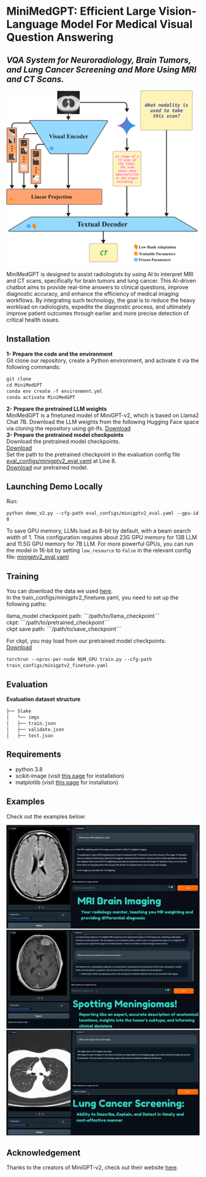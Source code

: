 <h1 class="code-line" data-line-start=0 data-line-end=1><a id="MiniMedGPT_0"></a>MiniMedGPT: Efficient Large Vision-Language Model For Medical Visual Question Answering</h1>
<h2 class="code-line" data-line-start=1 data-line-end=2><a id="_VQA_System_for_Neuroradiology_Brain_Tumors_and_Lung_Cancer_Screening_Using_MRI_and_CT_Scans__1"></a><em>VQA System for Neuroradiology, Brain Tumors, and Lung Cancer Screening and More Using MRI and CT Scans.</em></h2>
<img src="https://github.com/SabbaghCodes/MiniMedGPT/blob/master/figures/SmallFramework.png?raw=true" alt="Example 1">
<p class="has-line-data" data-line-start="2" data-line-end="3">MiniMedGPT is designed to assist radiologists by using AI to interpret MRI and CT scans, specifically for brain tumors and lung cancer. This AI-driven chatbot aims to provide real-time answers to clinical questions, improve diagnostic accuracy, and enhance the efficiency of medical imaging workflows. By integrating such technology, the goal is to reduce the heavy workload on radiologists, expedite the diagnostic process, and ultimately improve patient outcomes through earlier and more precise detection of critical health issues.</p>


<h2 class="code-line" data-line-start=5 data-line-end=6><a id="Installation_5"></a>Installation</h2>
<p class="has-line-data" data-line-start="6" data-line-end="8"><strong>1- Prepare the code and the environment</strong><br>
Git clone our repository, create a Python environment, and activate it via the following commands:</p>
<pre><code class="has-line-data" data-line-start="9" data-line-end="14" class="language-sh">git clone 
cd MiniMedGPT
conda env create -f environment.yml
conda activate MiniMedGPT
</code></pre>
<p class="has-line-data" data-line-start="14" data-line-end="21"><strong>2- Prepare the pretrained LLM weights</strong><br>
MiniMedGPT is a finetuned model of MiniGPT-v2, which is based on Llama2 Chat 7B. Download the LLM weights from the following Hugging Face space via cloning the repository using git-lfs. <a href="https://huggingface.co/meta-llama/Llama-2-7b-chat-hf/tree/main">Download</a><br>
<strong>3- Prepare the pretrained model checkpoints</strong><br>
Download the pretrained model checkpoints.<br>
<a href="https://drive.google.com/file/d/1-uwRLa3xrD2h15UbdS8-gznx8UDH2zNY/view?usp=sharing">Download</a><br>
Set the path to the pretrained checkpoint in the evaluation config file <a href="https://github.com/SabbaghCodes/MiniMedGPT/blob/main/eval_configs/minigptv2_eval.yaml">eval_configs/minigptv2_eval.yaml</a> at Line 8.<br>
<a href="https://drive.google.com/file/d/11nAPjEok8eAGGEG1N2vXo3kBLCg0WgUk/view">Download</a> our pretrained model.</p>

<h2 class="code-line" data-line-start=22 data-line-end=23><a id="Launching_Demo_Locally_22"></a>Launching Demo Locally</h2>
<p class="has-line-data" data-line-start="23" data-line-end="24">Run:</p>
<pre><code class="has-line-data" data-line-start="25" data-line-end="27" class="language-sh">python demo_v2.py --cfg-path eval_configs/minigptv2_eval.yaml --gpu-id 0
</code></pre>
<p class="has-line-data" data-line-start="27" data-line-end="29">To save GPU memory, LLMs load as 8-bit by default, with a beam search width of 1. This configuration requires about 23G GPU memory for 13B LLM and 11.5G GPU memory for 7B LLM. For more powerful GPUs, you can run the model in 16-bit by setting <code>low_resource</code> to <code>False</code> in the relevant config file: <a href="https://github.com/SabbaghCodes/MiniMedGPT/blob/main/eval_configs/minigptv2_eval.yaml">minigptv2_eval.yaml</a></p>

<h2 class="code-line" data-line-start=30 data-line-end=31><a id="Training_30"></a>Training</h2>
<p class="has-line-data" data-line-start="31" data-line-end="33">You can download the data we used <a href="https://www.med-vqa.com/slake/">here</a>.<br>
In the train_configs/minigptv2_finetune.yaml, you need to set up the following paths:</p>
<p class="has-line-data" data-line-start="34" data-line-end="37">llama_model checkpoint path: ```/path/to/llama_checkpoint```<br>
ckpt: ```/path/to/pretrained_checkpoint```<br>
ckpt save path: ```/path/to/save_checkpoint```</p>
<p class="has-line-data" data-line-start="38" data-line-end="40">For ckpt, you may load from our pretrained model checkpoints:<br>
<a href="https://drive.google.com/file/d/1-uwRLa3xrD2h15UbdS8-gznx8UDH2zNY/view?usp=sharing">Download</a></p>
<pre><code class="has-line-data" data-line-start="41" data-line-end="43" class="language-sh">torchrun --nproc-per-node NUM_GPU train.py --cfg-path train_configs/minigptv2_finetune.yaml
</code></pre>

<h2 class="code-line" data-line-start=43 data-line-end=44><a id="Evaluation_43"></a>Evaluation</h2>
<p class="has-line-data" data-line-start="44" data-line-end="45"><strong>Evaluation dataset structure</strong></p>
<pre><code class="has-line-data" data-line-start="46" data-line-end="52" class="language-sh">├── Slake
│   └── imgs
│   ├── train.json
│   ├── validate.json
│   ├── test.json
</code></pre>

<h2 class="code-line" data-line-start=52 data-line-end=53><a id="Requirements_52"></a>Requirements</h2>
<ul>
<li class="has-line-data" data-line-start="53" data-line-end="54">python 3.8</li>
<li class="has-line-data" data-line-start="54" data-line-end="55">scikit-image (visit <a href="https://scikit-image.org/docs/stable/user_guide/install.html">this page</a> for installation)</li>
<li class="has-line-data" data-line-start="55" data-line-end="57">matplotlib (visit <a href="https://matplotlib.org/stable/users/installing/index.html">this page</a> for installation)</li>
</ul>

<h2 class="code-line" data-line-start=3 data-line-end=4><a id="Demo_3"></a>Examples</h2>
<p class="has-line-data" data-line-start="4" data-line-end="5">Check out the examples below:</p>
<img src="https://github.com/SabbaghCodes/MiniMedGPT/blob/master/examples/example1.jpg?raw=true" alt="Example 1">
<img src="https://github.com/SabbaghCodes/MiniMedGPT/blob/master/examples/example2.jpg?raw=true" alt="Example 2">
<img src="https://github.com/SabbaghCodes/MiniMedGPT/blob/master/examples/example3.jpg?raw=true" alt="Example 3">

<h2 class="code-line" data-line-start=57 data-line-end=58><a id="Acknowledgement_57"></a>Acknowledgement</h2>
<p class="has-line-data" data-line-start="58" data-line-end="59">Thanks to the creators of MiniGPT-v2, check out their website <a href="https://minigpt-4.github.io/">here</a>.</p>
